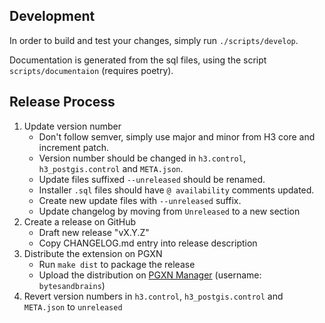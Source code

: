 ## Development

In order to build and test your changes, simply run `./scripts/develop`.

Documentation is generated from the sql files, using the script `scripts/documentaion` (requires poetry).

## Release Process

1. Update version number
   - Don't follow semver, simply use major and minor from H3 core and increment patch.
   - Version number should be changed in `h3.control`, `h3_postgis.control` and `META.json`.
   - Update files suffixed `--unreleased` should be renamed.
   - Installer `.sql` files should have `@ availability` comments updated.
   - Create new update files with `--unreleased` suffix.
   - Update changelog by moving from `Unreleased` to a new section
2. Create a release on GitHub
   - Draft new release "vX.Y.Z"
   - Copy CHANGELOG.md entry into release description
3. Distribute the extension on PGXN
   - Run `make dist` to package the release
   - Upload the distribution on [PGXN Manager](https://manager.pgxn.org/) (username: `bytesandbrains`)
4. Revert version numbers in `h3.control`, `h3_postgis.control` and `META.json` to `unreleased`
